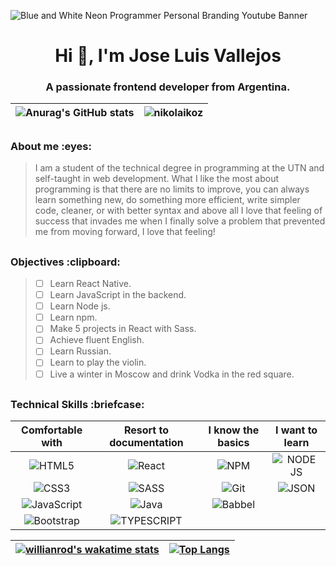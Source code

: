 ![Blue and White Neon Programmer Personal Branding Youtube Banner](https://user-images.githubusercontent.com/98178495/199474869-3e59acdd-ee13-4949-b118-99b942c5c46d.gif)
<h1 align="center">Hi 👋, I'm Jose Luis Vallejos</h1>
<h3 align="center">A passionate frontend developer from Argentina.</h3>

<div align="center">
  
|![Anurag's GitHub stats](https://github-readme-stats.vercel.app/api?username=NikolaiKoz&show_icons=true&theme=blue-green)|<img src="https://github-readme-streak-stats.herokuapp.com/?user=nikolaikoz&theme=blue-green" alt="nikolaikoz" />|
|:-:|:-:|
 
</div>

## 

<h3 align="left">About me :eyes:</h3>

> I am a student of the technical degree in programming at the UTN and self-taught in web development. What I like the most about programming is that there are no limits to improve, you can always learn something new, do something more efficient, write simpler code, cleaner, or with better syntax and above all I love that feeling of success that invades me when I finally solve a problem that prevented me from moving forward, I love that feeling!

##

<h3 align="left">Objectives :clipboard:</h3>

> - [ ] Learn React Native.
> - [ ] Learn JavaScript in the backend.
> - [ ] Learn Node js.
> - [ ] Learn npm. 
> - [ ] Make 5 projects in React with Sass.
> - [ ] Achieve fluent English.
> - [ ] Learn Russian.
> - [ ] Learn to play the violin.
> - [ ] Live a winter in Moscow and drink Vodka in the red square.

##

<h3 align="left">Technical Skills :briefcase:</h3>

<div align="center" >
  
|Comfortable with|Resort to documentation|I know the basics|I want to learn|
|:-:|:-:|:-:|:-:|
|![HTML5](https://img.shields.io/badge/html5-%23E34F26.svg?style=for-the-badge&logo=html5&logoColor=white)|![React](https://img.shields.io/badge/react-%2320232a.svg?style=for-the-badge&logo=react&logoColor=%2361DAFB)|![NPM](https://img.shields.io/badge/NPM-%23000000.svg?style=for-the-badge&logo=npm&logoColor=white)|![NODE JS](https://img.shields.io/badge/Node.js-339933?style=for-the-badge&logo=nodedotjs&logoColor=white)|
|![CSS3](https://img.shields.io/badge/css3-%231572B6.svg?style=for-the-badge&logo=css3&logoColor=white) |![SASS](https://img.shields.io/badge/SASS-hotpink.svg?style=for-the-badge&logo=SASS&logoColor=white)|![Git](https://img.shields.io/badge/git-%23F05033.svg?style=for-the-badge&logo=git&logoColor=white)|![JSON](https://img.shields.io/badge/json-5E5C5C?style=for-the-badge&logo=json&logoColor=white)|
|![JavaScript](https://img.shields.io/badge/javascript-%23323330.svg?style=for-the-badge&logo=javascript&logoColor=%23F7DF1E)|![Java](https://img.shields.io/badge/java-%23ED8B00.svg?style=for-the-badge&logo=java&logoColor=white)|![Babbel](https://img.shields.io/badge/Babel-F9DC3E?style=for-the-badge&logo=babel&logoColor=white)|   |
|![Bootstrap](https://img.shields.io/badge/bootstrap-%23563D7C.svg?style=for-the-badge&logo=bootstrap&logoColor=white)|![TYPESCRIPT](https://img.shields.io/badge/TypeScript-007ACC?style=for-the-badge&logo=typescript&logoColor=white)|


</div>

<div align="center">
  
|[![willianrod's wakatime stats](https://github-readme-stats.vercel.app/api/wakatime?username=Nikolai_Kozlov&theme=blue-green)](https://github.com/anuraghazra/github-readme-stats)|[![Top Langs](https://github-readme-stats.vercel.app/api/top-langs/?username=nikolaikoz&theme=blue-green)](https://github.com/anuraghazra/github-readme-stats)|
|:-:|:-:|
 
</div>




